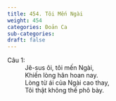 ```yaml
---
title: 454. Tôi Mến Ngài
weight: 454
categories: Đoản Ca
sub-categories: 
draft: false
---
```

<dl><dt>Câu 1:</dt><dd data-verse="{1}">Jê-sus ôi, tôi mến Ngài, <br/>Khiến lòng hân hoan nay. <br/>Lòng từ ái của Ngài cao thay, <br/>Tôi thật không thế phô bày. </dd></dl>